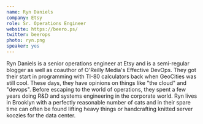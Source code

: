 ```yaml
---
name: Ryn Daniels
company: Etsy
role: Sr. Operations Engineer
website: https://beero.ps/
twitter: beerops
photo: ryn.png
speaker: yes
---
```

Ryn Daniels is a senior operations engineer at Etsy and is a semi-regular blogger as well as coauthor of O'Reilly Media's Effective DevOps. They got their start in programming with TI-80 calculators back when GeoCities was still cool. These days, they have opinions on things like "the cloud" and "devops". Before escaping to the world of operations, they spent a few years doing R&D and systems engineering in the corporate world. Ryn lives in Brooklyn with a perfectly reasonable number of cats and in their spare time can often be found lifting heavy things or handcrafting knitted server koozies for the data center.
